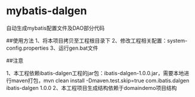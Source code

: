 # mybatis-dalgen
自动生成mybatis配置文件及DAO部分代码

##使用方法
1、将本项目拷贝至工程根目录下
2、修改工程相关配置：system-config.properties
3、运行gen.bat文件

##注意

  1、本工程依赖ibatis-dalgen工程的jar包：ibatis-dalgen-1.0.0.jar，需要本地进行maven打包，mvn clean install -Dmaven.test.skip=true
	<dependency>
		<groupId>com.ibatis.dalgen</groupId>
		<artifactId>ibatis-dalgen</artifactId>
		<version>1.0.0</version>
	</dependency>
  2、本工程项目生成结构依赖于domaindemo项目结构
  
